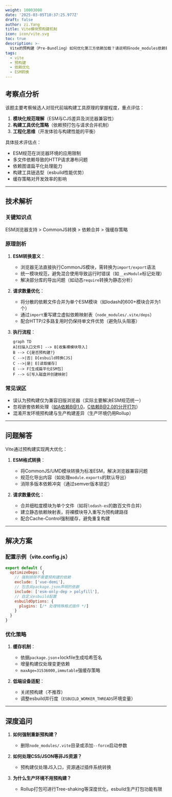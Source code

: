 ```yaml
---
weight: 10003000
date: '2025-03-05T10:37:25.977Z'
draft: false
author: zi.Yang
title: Vite模块预构建机制
icon: icon/vite.svg
toc: true
description: >-
  Vite的预构建（Pre-Bundling）如何优化第三方依赖加载？请说明将node_modules依赖转换为ESM格式的意义，以及如何减少HTTP请求数量？
tags:
  - vite
  - 预构建
  - 依赖优化
  - ESM转换
---
```


## 考察点分析

该题主要考察候选人对现代前端构建工具原理的掌握程度，重点评估：

1. **模块化规范理解**（ESM与CJS差异及浏览器兼容性）
2. **构建工具优化策略**（依赖预打包与请求合并机制）
3. **工程化思维**（开发体验与构建性能的平衡）

具体技术评估点：

- ESM规范在浏览器环境的应用限制
- 多文件依赖导致的HTTP请求瀑布问题
- 依赖图谱扁平化处理能力
- 构建工具链选型（esbuild性能优势）
- 缓存策略对开发效率的影响

---

## 技术解析

### 关键知识点

ESM浏览器支持 > CommonJS转换 > 依赖合并 > 强缓存策略

### 原理剖析

1. **ESM转换意义**：
   - 浏览器无法直接执行CommonJS模块，需转换为`import/export`语法
   - 统一模块规范，避免混合使用导致运行时错误（如`__esModule`标记处理）
   - 解决部分库的导出问题（如动态`require`转换为静态分析）

2. **请求数量优化**：
   - 将分散的依赖文件合并为单个ESM模块（如lodash的600+模块合并为1个）
   - 通过`import`重写建立虚拟依赖映射表（`node_modules/.vite/deps`）
   - 配合HTTP/2多路复用时仍保持单文件优势（避免队头阻塞）

3. **执行流程**：

   ```mermaid
   graph TD
   A[扫描入口文件] --> B[收集裸模块导入]
   B --> C{是否预构建?}
   C -->|否| D[esbuild转换CJS]
   C -->|是| E[读取缓存]
   E --> F[生成扁平化ESM包]
   F --> G[写入磁盘并创建映射]
   ```

### 常见误区

- 误认为预构建仅为兼容旧版浏览器（实际主要解决ESM规范统一）
- 忽视嵌套依赖处理（如A依赖B@1.0，C依赖B@2.0的分开打包）
- 混淆开发环境预构建与生产构建差异（生产环境仍用Rollup）

---

## 问题解答

Vite通过预构建实现两大优化：

1. **ESM格式转换**：
   - 将CommonJS/UMD模块转换为标准ESM，解决浏览器兼容问题
   - 规范化导出内容（如处理`module.exports`的默认导出）
   - 消除多版本依赖冲突（通过semver版本锁定）

2. **请求数量优化**：
   - 合并细粒度模块为单个文件（如将`lodash-es`的数百文件合并）
   - 建立静态依赖映射表，将裸模块导入重写为预构建路径
   - 配合Cache-Control强制缓存，避免重复构建

---

## 解决方案

### 配置示例（vite.config.js）

```javascript
export default {
  optimizeDeps: {
    // 强制排除不需要预构建的依赖
    exclude: ['vue-demi'],
    // 包含非package.json声明的依赖
    include: ['esm-only-dep > polyfill'],
    // 自定义esbuild配置
    esbuildOptions: {
      plugins: [/* 处理特殊格式插件 */]
    }
  }
}
```

### 优化策略

1. **缓存机制**：
   - 依据`package.json`+lockfile生成哈希签名
   - 增量构建仅处理变更依赖
   - `maxAge=31536000,immutable`强缓存策略

2. **低端设备适配**：
   - 关闭预构建（不推荐）
   - 调整esbuild并行度（`ESBUILD_WORKER_THREADS`环境变量）

---

## 深度追问

1. **如何强制重新预构建？**
   - 删除`node_modules/.vite`目录或添加`--force`启动参数

2. **如何处理CSS/JSON等非JS资源？**
   - 预构建仅处理JS入口，资源通过插件系统转换

3. **为什么生产环境不用预构建？**
   - Rollup打包可进行Tree-shaking等深度优化，esbuild生产打包功能有限
